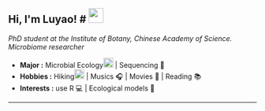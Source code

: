 <h2> Hi, I'm Luyao! # <img src="https://media.giphy.com/media/nF9UcT4zlN9kTFT9EN/giphy.gif" width="30"></h2>
<p><em>PhD student at the Institute of Botany, Chinese Academy of Science</a>. Microbiome researcher
</em></p>

-  **Major :**  Microbial Ecology<img src="https://cdn-icons-png.flaticon.com/128/2286/2286262.png" width="20" height="20" /> | Sequencing :dna: 
-  **Hobbies :** Hiking<img src="https://cdn-icons-png.flaticon.com/128/776/776537.png" width="20" height="20" /> | Musics :headphones: | Movies :movie_camera: | Reading :books:
-  **Interests :** use R :computer: | Ecological models :1234: 
---------------------------------------------------------------------------------------------------------------------------------------------------------------------------------
